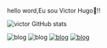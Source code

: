 hello word,Eu sou Victor Hugo👋!!


![victor GitHub stats](https://github-readme-stats.vercel.app/api?username=victorhugo-dba&show_icons=true&theme=radical)


  ![blog](https://img.shields.io/badge/MySQL-00000F?style=for-the-badge&logo=mysql&logoColor=white)
  ![blog](https://img.shields.io/badge/Microsoft_SQL_Server-CC2927?style=for-the-badge&logo=microsoft-sql-server&logoColor=white)
  [![blog](https://img.shields.io/badge/LinkedIn-0077B5?style=for-the-badge&logo=linkedin&logoColor=white)](https://www.linkedin.com/in/victor-hugo-b361562b2/)
  [![blog](https://img.shields.io/badge/Gmail-D14836?style=for-the-badge&logo=gmail&logoColor=white)](https://mail.google.com/mail/u/0/#inbox?compose=DmwnWtMmTnBjnZmZxHZDPtvFsJQVQKmjZsqDhvjvHFhxFWhMqBNjpLKQlxNqmNlTskmlbMVtnVHl)
